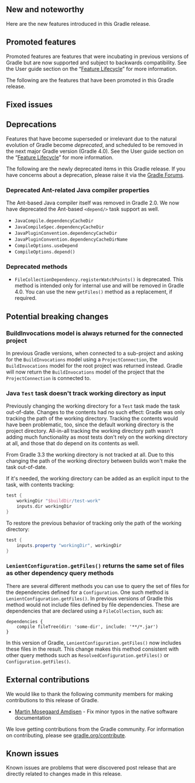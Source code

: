 ## New and noteworthy

Here are the new features introduced in this Gradle release.

<!--
IMPORTANT: if this is a patch release, ensure that a prominent link is included in the foreword to all releases of the same minor stream.
Add-->

<!--
### Example new and noteworthy
-->

## Promoted features

Promoted features are features that were incubating in previous versions of Gradle but are now supported and subject to backwards compatibility.
See the User guide section on the “[Feature Lifecycle](userguide/feature_lifecycle.html)” for more information.

The following are the features that have been promoted in this Gradle release.

<!--
### Example promoted
-->

## Fixed issues

## Deprecations

Features that have become superseded or irrelevant due to the natural evolution of Gradle become *deprecated*, and scheduled to be removed
in the next major Gradle version (Gradle 4.0). See the User guide section on the “[Feature Lifecycle](userguide/feature_lifecycle.html)” for more information.

The following are the newly deprecated items in this Gradle release. If you have concerns about a deprecation, please raise it via the [Gradle Forums](https://discuss.gradle.org).

<!--
### Example deprecation
-->

### Deprecated Ant-related Java compiler properties

The Ant-based Java compiler itself was removed in Gradle 2.0. We now have deprecated the Ant-based `<depend/>` task support as well.

* `JavaCompile.dependencyCacheDir`
* `JavaCompileSpec.dependencyCacheDir`
* `JavaPluginConvention.dependencyCacheDir`
* `JavaPluginConvention.dependencyCacheDirName`
* `CompileOptions.useDepend`
* `CompileOptions.depend()`

### Deprecated methods

* `FileCollectionDependency.registerWatchPoints()` is deprecated. This method is intended only for internal use and will be removed in Gradle 4.0. You can use the new `getFiles()` method as a replacement, if required.

## Potential breaking changes

### BuildInvocations model is always returned for the connected project

In previous Gradle versions, when connected to a sub-project and asking for the `BuildInvocations` model using a `ProjectConnection`,
the `BuildInvocations` model for the root project was returned instead. Gradle will now
return the `BuildInvocations` model of the project that the `ProjectConnection` is connected to.


### Java `Test` task doesn't track working directory as input

Previously changing the working directory for a `Test` task made the task out-of-date. Changes to the contents had no such effect: Gradle was only tracking the path of the working directory. Tracking the contents would have been problematic, too, since the default working directory is the project directory. All-in-all tracking the working directory path wasn't adding much functionality as most tests don't rely on the working directory at all, and those that do depend on its contents as well.

From Gradle 3.3 the working directory is not tracked at all. Due to this changing the path of the working directory between builds won't make the task out-of-date.

If it's needed, the working directory can be added as an explicit input to the task, with contents tracking:

```groovy
test {
    workingDir "$buildDir/test-work"
    inputs.dir workingDir
}
```

To restore the previous behavior of tracking only the path of the working directory:

```groovy
test {
    inputs.property "workingDir", workingDir
}
```

### `LenientConfiguration.getFiles()` returns the same set of files as other dependency query methods

There are several different methods you can use to query the set of files for the dependencies defined for a `Configuration`.
One such method is `LenientConfiguration.getFiles()`. In previous versions of Gradle this method would not include files defined by file dependencies. These are dependencies that are declared using a `FileCollection`, such as:

    dependencies {
        compile fileTree(dir: 'some-dir', include: '**/*.jar')
    }
    
In this version of Gradle, `LenientConfiguration.getFiles()` now includes these files in the result. This change makes this method consistent with other query methods such as `ResolvedConfiguration.getFiles()` or `Configuration.getFiles()`.    

## External contributions

We would like to thank the following community members for making contributions to this release of Gradle.

 - [Martin Mosegaard Amdisen](https://github.com/martinmosegaard) - Fix minor typos in the native software documentation
<!--
 - [Some person](https://github.com/some-person) - fixed some issue (GRADLE-1234)
-->

We love getting contributions from the Gradle community. For information on contributing, please see [gradle.org/contribute](https://gradle.org/contribute).

## Known issues

Known issues are problems that were discovered post release that are directly related to changes made in this release.
